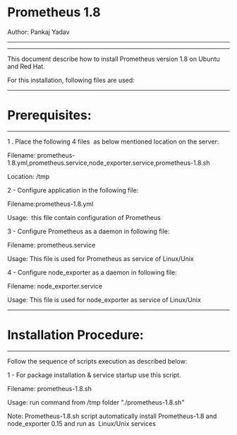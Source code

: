 # Prometheus 1.8 
 Author: Pankaj Yadav

--------------------------------------------------------------------------------------

--------------------------------------------------------------------------------------

This document describe how to install Prometheus version 1.8 on Ubuntu and Red Hat.

For this installation, following files are used:

--------------------------------------------------------------------------------------

# Prerequisites: 

--------------------------------------------------------------------------------------

1 . Place the following 4 files  as below mentioned location on the server:

Filename: prometheus-1.8.yml,prometheus.service,node_exporter.service,prometheus-1.8.sh

Location: /tmp

2 - Configure application in the following file:

Filename:prometheus-1.8.yml

Usage:  this file contain configuration of Prometheus 

3 - Configure Prometheus as a daemon in following file:

Filename: prometheus.service

Usage: This file is used for Prometheus as service of Linux/Unix

4 - Configure node_exporter as a daemon in following file:

Filename: node_exporter.service

Usage: This file is used for node_exporter as service of Linux/Unix

--------------------------------------------------------------------------------------

# Installation Procedure:

--------------------------------------------------------------------------------------

Follow the sequence of scripts execution as described below:

1 - For package installation & service startup use this script.

Filename: prometheus-1.8.sh

Usage: run command from /tmp folder  "./prometheus-1.8.sh"

Note: Prometheus-1.8.sh script automatically install Prometheus-1.8 and node_exporter 0.15 and run as  Linux/Unix services 
